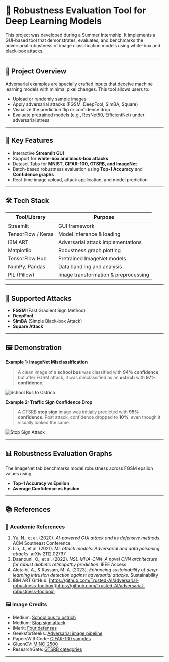 
# 🔐 Robustness Evaluation Tool for Deep Learning Models

This project was developed during a Summer Internship. It implements a GUI-based tool that demonstrates, evaluates, and benchmarks the adversarial robustness of image classification models using white-box and black-box attacks.

---

## 🚀 Project Overview

Adversarial examples are specially crafted inputs that deceive machine learning models with minimal pixel changes. This tool allows users to:

- Upload or randomly sample images
- Apply adversarial attacks (FGSM, DeepFool, SimBA, Square)
- Visualize the prediction flip or confidence drop
- Evaluate pretrained models (e.g., ResNet50, EfficientNet) under adversarial stress

---

## 🎯 Key Features

- Interactive **Streamlit GUI**
- Support for **white-box and black-box attacks**
- Dataset Tabs for **MNIST, CIFAR-100, GTSRB, and ImageNet**
- Batch-based robustness evaluation using **Top-1 Accuracy** and **Confidence graphs**
- Real-time image upload, attack application, and model prediction

---

## 🛠️ Tech Stack

| Tool/Library        | Purpose                                                |
|---------------------|--------------------------------------------------------|
| Streamlit           | GUI framework                                          |
| TensorFlow / Keras  | Model inference & loading                              |
| IBM ART             | Adversarial attack implementations                     |
| Matplotlib          | Robustness graph plotting                              |
| TensorFlow Hub      | Pretrained ImageNet models                             |
| NumPy, Pandas       | Data handling and analysis                             |
| PIL (Pillow)        | Image transformation & preprocessing                   |

---

## 🧪 Supported Attacks

- **FGSM** (Fast Gradient Sign Method)
- **DeepFool**
- **SimBA** (Simple Black-box Attack)
- **Square Attack**

---

## 🖼️ Demonstration

**Example 1: ImageNet Misclassification**

> A clean image of a **school bus** was classified with **94% confidence**, but after FGSM attack, it was misclassified as an **ostrich** with **97% confidence**.

![School Bus to Ostrich](https://miro.medium.com/v2/resize:fit:1400/1*g3EnId7Urp0TtaIsyw3NTw.png)

**Example 2: Traffic Sign Confidence Drop**

> A GTSRB **stop sign** image was initially predicted with **95% confidence**. Post attack, confidence dropped to **10%**, even though it visually looked the same.

![Stop Sign Attack](https://miro.medium.com/v2/resize:fit:1400/1*T3KBNWJ7ldL_Lrp0_OSV0w.png)

---

## 📊 Robustness Evaluation Graphs

The ImageNet tab benchmarks model robustness across FGSM epsilon values using:

- **Top-1 Accuracy vs Epsilon**
- **Average Confidence vs Epsilon**

---

## 📚 References

### 📘 Academic References

1. Yu, N., et al. (2020). *AI-powered GUI attack and its defensive methods*. ACM Southeast Conference.  
2. Lin, J., et al. (2021). *ML attack models: Adversarial and data poisoning attacks*. arXiv:2112.02797  
3. Daanouni, O., et al. (2022). *NSL-MHA-CNN: A novel CNN architecture for robust diabetic retinopathy prediction*. IEEE Access  
4. Alotaibi, A., & Rassam, M. A. (2023). *Enhancing sustainability of deep-learning intrusion detection against adversarial attacks*. Sustainability  
5. IBM ART GitHub: [https://github.com/Trusted-AI/adversarial-robustness-toolbox](https://github.com/Trusted-AI/adversarial-robustness-toolbox)

### 🖼️ Image Credits

- Medium: [School bus to ostrich](https://miro.medium.com/v2/resize:fit:1400/1*g3EnId7Urp0TtaIsyw3NTw.png)  
- Medium: [Stop sign attack](https://miro.medium.com/v2/resize:fit:1400/1*T3KBNWJ7ldL_Lrp0_OSV0w.png)  
- iMerit: [Four defenses](https://imerit.net/wp-content/uploads/2022/11/Feature__Four-Defenses-Against-Adversarial-Attacks.jpg)  
- GeeksforGeeks: [Adversarial image pipeline](https://media.geeksforgeeks.org/wp-content/uploads/20240430155943/download-(39).png)  
- PapersWithCode: [CIFAR-100 samples](https://production-media.paperswithcode.com/datasets/CIFAR-100-0000000433-b71f61c0_hPEzMRg.jpg)  
- GluonCV: [MINC-2500](https://raw.githubusercontent.com/dmlc/web-data/master/gluoncv/datasets/MINC-2500.png)  
- ResearchGate: [GTSRB categories](https://www.researchgate.net/publication/359144832/figure/fig3/...png)

---
